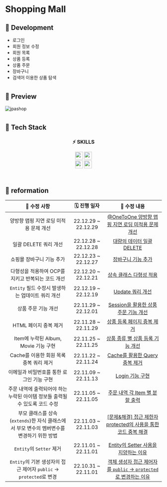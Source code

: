 # Shopping Mall

## 🧷 Development
- 로그인
- 회원 정보 수정
- 회원 목록
- 상품 등록
- 상품 주문
- 장바구니
- 검색어 이용한 상품 탐색

#
## 🧷 Preview
![jpashop](https://user-images.githubusercontent.com/85926257/209926456-f81cac1d-9049-43dd-b237-f807e5e064db.gif)

#
## 🧷 Tech Stack

<div flex="float" align="center">
  <h3>⚡️ SKILLS </h3>
  <img height="25px" src="https://img.shields.io/badge/SpringBoot-6DB33F?style=flat-square&logo=springboot&logoColor=000000"/>
  <img height="25px" src="https://img.shields.io/badge/MySQL-4479A1?style=flat-square&logo=mysql&logoColor=000000"/>
</div>
<div flex="float" align="center">
  <img height="25px" src="https://img.shields.io/badge/Git-F05032?style=flat-square&logo=git&logoColor=000000"/>
  <img height="25px" src="https://img.shields.io/badge/GitHub-181717?style=flat-square&logo=github&logoColor=000000"/>
</div>

<br/>

#
## 🧷 reformation
|📌 수정 사항|🗓 진행 일자|📒 수정 내용|
|:-:|:-:|:-:|
|양방향 맵핑 지연 로딩 미적용 문제 개선|22.12.29 ~ 22.12.29|[@OneToOne 양방향 맵핑 지연 로딩 미적용 문제 개선](https://velog.io/@isayaksh/JPA-OneToOne-%EC%96%91%EB%B0%A9%ED%96%A5-%EB%A7%B5%ED%95%91-%EC%A7%80%EC%97%B0-%EB%A1%9C%EB%94%A9-%EB%AF%B8%EC%A0%81%EC%9A%A9-%EB%AC%B8%EC%A0%9C-%EA%B0%9C%EC%84%A0)|
|일괄 DELETE 쿼리 개선|22.12.28 ~ 22.12.28|[대량의 데이터 일괄 DELETE](https://velog.io/@isayaksh/JPA-%EB%8C%80%EB%9F%89%EC%9D%98-%EB%8D%B0%EC%9D%B4%ED%84%B0-%EC%9D%BC%EA%B4%84-DELETE-%EC%BF%BC%EB%A6%AC-%EA%B0%9C%EC%84%A0)|
|쇼핑몰 장바구니 기능 추가|22.12.23 ~ 22.12.27|[장바구니 기능 추가](https://velog.io/@isayaksh/Spring-%EC%9E%A5%EB%B0%94%EA%B5%AC%EB%8B%88-%EA%B8%B0%EB%8A%A5-%EC%B6%94%EA%B0%80)|
|다형성을 적용하여 OCP를 지키고 반복되는 코드 개선 |22.12.20 ~ 22.12.21|[상속 클래스 다형성 적용](https://velog.io/@isayaksh/JAVA-%EC%83%81%EC%86%8D-%ED%81%B4%EB%9E%98%EC%8A%A4-%EB%8B%A4%ED%98%95%EC%84%B1-%EC%A0%81%EC%9A%A9)|
|`Entity` 필드 수정시 발생하는 업데이트 쿼리 개선|22.12.19 ~ 22.12.19|[Update 쿼리 개선](https://velog.io/@isayaksh/JPA-Update-%EC%BF%BC%EB%A6%AC-%EA%B0%9C%EC%84%A0)|
|상품 주문 기능 개선|22.11.29 ~ 22.12.01|[Session을 활용한 상품 주문 기능 개선](https://velog.io/@isayaksh/Spring-Session%EC%9D%84-%ED%99%9C%EC%9A%A9%ED%95%9C-%EC%83%81%ED%92%88-%EC%A3%BC%EB%AC%B8-%EA%B8%B0%EB%8A%A5-%EA%B0%9C%EC%84%A0)|
|HTML 페이지 중복 제거|22.11.28 ~ 22.11.29|[상품 등록 페이지 중복 제거](https://velog.io/@isayaksh/Spring-HTML%EC%9D%84-%EC%9D%B4%EC%9A%A9%ED%95%9C-%EC%83%81%ED%92%88-%EB%93%B1%EB%A1%9D-%ED%8E%98%EC%9D%B4%EC%A7%80-%EC%A4%91%EB%B3%B5-%EC%A0%9C%EA%B1%B0)|
|Item에 누락된 Album, Movie 기능 구현|22.11.25 ~ 22.11.25|[상품 종류 별 상품 등록 기능 개선](https://velog.io/@isayaksh/Spring-%EC%83%81%ED%92%88-%EC%A2%85%EB%A5%98-%EB%B3%84-%EC%83%81%ED%92%88-%EB%93%B1%EB%A1%9D-%EA%B8%B0%EB%8A%A5-%EA%B0%9C%EC%84%A0)|
|Cache를 이용한 회원 목록 중복 쿼리 제거|22.11.22 ~ 22.11.24|[Cache를 활용한 Query 중복 제거](https://velog.io/@isayaksh/Spring-Cache%EB%A5%BC-%ED%99%9C%EC%9A%A9%ED%95%9C-Query-%EC%A4%91%EB%B3%B5-%EC%A0%9C%EA%B1%B0)|
|이메일과 비밀번호를 통한 로그인 기능 구현|22.11.09 ~ 22.11.13|[Login 기능 구현](https://velog.io/@isayaksh/Spring-%EC%8B%A4%EC%A0%84-%EC%8A%A4%ED%94%84%EB%A7%81-%EB%B6%80%ED%8A%B8%EC%99%80-JPA-%ED%99%9C%EC%9A%A9-Login-%EA%B8%B0%EB%8A%A5-%EA%B5%AC%ED%98%84)|
|주문 내역에 출력되어야 하는 누락된 아이템 정보들 출력될 수 있도록 코드 수정|22.11.05 ~ 22.11.05|[주문 내역 각 Item 별 분할 출력](https://velog.io/@isayaksh/%EC%8B%A4%EC%A0%84-%EC%8A%A4%ED%94%84%EB%A7%81-%EB%B6%80%ED%8A%B8%EC%99%80-JPA-%ED%99%9C%EC%9A%A9)|
|부모 클래스를 상속(`extends`)한 자식 클래스에서 부모 변수의 멤버변수를 변경하기 위한 방법|22.11.03 ~ 22.11.03|[[문제&해결] 접근 제한자 protected의 사용을 통한 코드 중복 해결](https://velog.io/@isayaksh/JAVA-%EC%A0%91%EA%B7%BC-%EC%A0%9C%ED%95%9C%EC%9E%90-protected%EC%9D%98-%EC%82%AC%EC%9A%A9-%EB%A8%B8%EC%8B%9C%EA%B8%B0)|
|`Entity`의 `Setter` 제거|22.11.01 ~ 22.11.01|[Entity의 Setter 사용을 지양하는 이유](https://velog.io/@isayaksh/Spring-%EC%8B%A4%EC%A0%84-%EC%8A%A4%ED%94%84%EB%A7%81-%EB%B6%80%ED%8A%B8%EC%99%80-JPA-%ED%99%9C%EC%9A%A9-Entity-Setter-%EC%A0%9C%EA%B1%B0)|
|`Entity`의 기본 생성자의 접근 제어자 `public` → `protected`로 변경| 22.10.31 ~ 22.11.01| [객체 생성자 접근 제어자를 `public` → `protected`로 변경하는 이유](https://velog.io/@isayaksh/Spring-%EC%8B%A4%EC%A0%84-%EC%8A%A4%ED%94%84%EB%A7%81-%EB%B6%80%ED%8A%B8%EC%99%80-JPA-%ED%99%9C%EC%9A%A9-%EA%B0%9D%EC%B2%B4-%EC%83%9D%EC%84%B1%EC%9E%90-%EC%A0%91%EA%B7%BC-%EC%A0%9C%EC%96%B4-protected%EB%A1%9C-%EB%B3%80%EA%B2%BD)|
